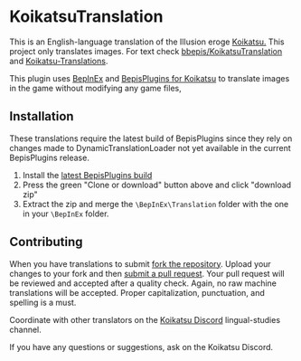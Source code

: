 # KoikatsuTranslation

This is an English-language translation of the Illusion eroge [Koikatsu.](http://illusion.jp/preview/koikatu/) This project only translates images. For text check [bbepis/KoikatsuTranslation](https://github.com/bbepis/KoikatsuTranslation) and [Koikatsu-Translations](https://github.com/DeathWeasel1337/Koikatsu-Translations).

This plugin uses [BepInEx](https://github.com/BepInEx/BepInEx) and [BepisPlugins for Koikatsu](https://github.com/bbepis/BepisPlugins) to translate images in the game without modifying any game files,

## Installation
These translations require the latest build of BepisPlugins since they rely on changes made to DynamicTranslationLoader not yet available in the current BepisPlugins release.

1. Install the [latest BepisPlugins build](http://bepisbuilds.dyn.mk/bepis_plugins)  
2. Press the green "Clone or download" button above and click "download zip"  
3. Extract the zip and merge the `\BepInEx\Translation` folder with the one in your `\BepInEx` folder.  

## Contributing
When you have translations to submit [fork the repository](https://help.github.com/articles/fork-a-repo/). Upload your changes to your fork and then [submit a pull request](https://help.github.com/articles/about-pull-requests/). Your pull request will be reviewed and accepted after a quality check. Again, no raw machine translations will be accepted. Proper capitalization, punctuation, and spelling is a must.  

Coordinate with other translators on the [Koikatsu Discord](https://discord.gg/urDt8CK) lingual-studies channel.

If you have any questions or suggestions, ask on the Koikatsu Discord.
